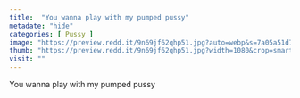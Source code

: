 ```yaml
---
title:  "You wanna play with my pumped pussy"
metadate: "hide"
categories: [ Pussy ]
image: "https://preview.redd.it/9n69jf62qhp51.jpg?auto=webp&s=7a05a51d72790c6eda3168c65f660c421dbefc89"
thumb: "https://preview.redd.it/9n69jf62qhp51.jpg?width=1080&crop=smart&auto=webp&s=bc2af886a1a329d00879f05be1ab938429cd69dd"
visit: ""
---
```

You wanna play with my pumped pussy
